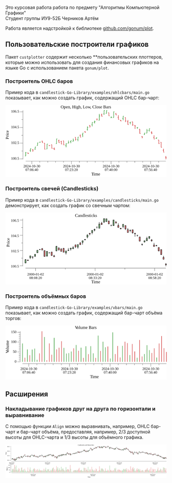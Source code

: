 Это курсовая работа работа по предмету "Алгоритмы Компьютерной Графики"  
Студент группы ИУ9-52Б Черников Артём


Работа является надстройкой к библиотеке [github.com/gonum/plot](https://github.com/gonum/plot).

## Пользовательские построители графиков

Пакет `custplotter` содержит несколько **пользовательских плоттеров, которые можно использовать для создания финансовых графиков на языке Go с использованием пакета `gonum/plot`.

### Построитель OHLC баров

Пример кода в `candlestick-Go-Library/examples/ohlcbars/main.go` показывает, как можно создать график, содержащий OHLC бар-чарт:

![OHLC bars](examples/ohlcbars/ohlcbars.png)

### Построитель свечей (Candlesticks)

Пример кода в `candlestick-Go-Library/examples/candlesticks/main.go` демонстрирует, как создать график со свечным чартом:

![Candlesticks](examples/candlesticks/candlesticks.png)

### Построитель объёмных баров

Пример кода в `candlestick-Go-Library/examples/vbars/main.go` показывает, как можно создать график, содержащий бар-чарт объёма торгов:

![Volume bars](examples/vbars/vbars.png)

## Расширения

### Накладывание графиков друг на друга по горизонтали и выравнивание 

С помощью функции `Align` можно выравнивать, например, OHLC бар-чарт и бар-чарт объёма, предоставляя, например, 2/3 доступной высоты для OHLC-чарта и 1/3 высоты для объёмного графика.

![Alignment](examples/align/align.png)